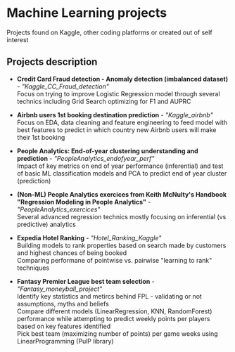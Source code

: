 # Machine Learning projects
Projects found on Kaggle, other coding platforms or created out of self interest

## Projects description
* **Credit Card Fraud detection - Anomaly detection (imbalanced dataset)** - *"Kaggle_CC_Fraud_detection"*
  <br> Focus on trying to improve Logistic Regression model through several technics including Grid Search optimizing for F1 and AUPRC
* **Airbnb users 1st booking destination prediction** - *"Kaggle_airbnb"*
  <br> Focus on EDA, data cleaning and feature engineering to feed model with best features to predict in which country new Airbnb users will make their 1st booking
* **People Analytics: End-of-year clustering understanding and prediction** - *"PeopleAnalytics_endofyear_perf"*
  <br> Impact of key metrics on end of year performance (inferential) and test of basic ML classification models and PCA to predict end of year cluster (prediction)

* **(Non-ML) People Analytics exercices from Keith McNulty's Handbook "Regression Modeling in People Analytics"** - *"PeopleAnalytics_exercices"*
  <br> Several advanced regression technics mostly focusing on inferential (vs predictive) analytics
  
* **Expedia Hotel Ranking** - *"Hotel_Ranking_Kaggle"*
  <br> Building models to rank properties based on search made by customers and highest chances of being booked
  <br> Comparing performane of pointwise vs. pairwise "learning to rank" techniques

* **Fantasy Premier League best team selection** - *"Fantasy_moneyball_project"*
  <br> Identify key statistics and metircs behind FPL - validating or not assumptions, myths and beliefs
  <br> Compare different models (LinearRegression, KNN, RandomForest) performance while attempting to predict weekly points per players based on key features identified
  <br> Pick best team (maximizing number of points) per game weeks using LinearProgramming (PulP library)
